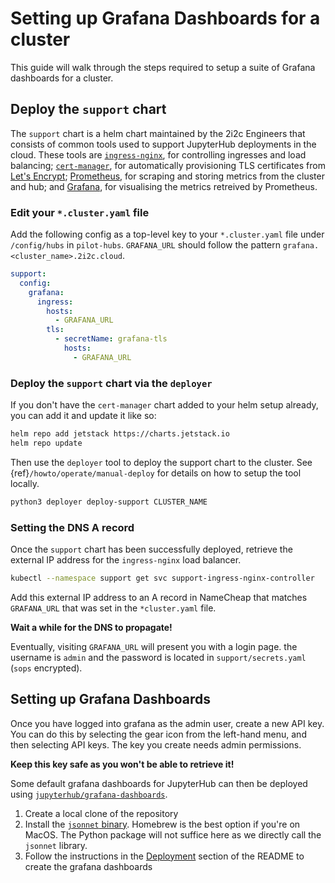 # Setting up Grafana Dashboards for a cluster

This guide will walk through the steps required to setup a suite of Grafana dashboards for a cluster.

## Deploy the `support` chart

The `support` chart is a helm chart maintained by the 2i2c Engineers that consists of common tools used to support JupyterHub deployments in the cloud.
These tools are [`ingress-nginx`](https://kubernetes.github.io/ingress-nginx/), for controlling ingresses and load balancing; [`cert-manager`](https://cert-manager.io/docs/), for automatically provisioning TLS certificates from [Let's Encrypt](https://letsencrypt.org/); [Prometheus](https://prometheus.io/), for scraping and storing metrics from the cluster and hub; and [Grafana](https://grafana.com/), for visualising the metrics retreived by Prometheus.

### Edit your `*.cluster.yaml` file

Add the following config as a top-level key to your `*.cluster.yaml` file under `/config/hubs` in `pilot-hubs`.
`GRAFANA_URL` should follow the pattern `grafana.<cluster_name>.2i2c.cloud`.

```yaml
support:
  config:
    grafana:
      ingress:
        hosts:
          - GRAFANA_URL
        tls:
          - secretName: grafana-tls
            hosts:
              - GRAFANA_URL
```

### Deploy the `support` chart via the `deployer`

If you don't have the `cert-manager` chart added to your helm setup already, you can add it and update it like so:

```bash
helm repo add jetstack https://charts.jetstack.io
helm repo update
```

Then use the `deployer` tool to deploy the support chart to the cluster.
See {ref}`/howto/operate/manual-deploy` for details on how to setup the tool locally.

```bash
python3 deployer deploy-support CLUSTER_NAME
```

### Setting the DNS A record

Once the `support` chart has been successfully deployed, retrieve the external IP address for the `ingress-nginx` load balancer.

```bash
kubectl --namespace support get svc support-ingress-nginx-controller
```

Add this external IP address to an A record in NameCheap that matches `GRAFANA_URL` that was set in the `*cluster.yaml` file.

**Wait a while for the DNS to propagate!**

Eventually, visiting `GRAFANA_URL` will present you with a login page.
the username is `admin` and the password is located in `support/secrets.yaml` (`sops` encrypted).

## Setting up Grafana Dashboards

Once you have logged into grafana as the admin user, create a new API key.
You can do this by selecting the gear icon from the left-hand menu, and then selecting API keys.
The key you create needs admin permissions.

**Keep this key safe as you won't be able to retrieve it!**

Some default grafana dashboards for JupyterHub can then be deployed using [`jupyterhub/grafana-dashboards`](https://github.com/jupyterhub/grafana-dashboards).

1. Create a local clone of the repository
2. Install the [`jsonnet` binary](https://github.com/google/jsonnet#packages).
   Homebrew is the best option if you're on MacOS.
   The Python package will not suffice here as we directly call the `jsonnet` library.
3. Follow the instructions in the [Deployment](https://github.com/jupyterhub/grafana-dashboards/blob/main/README.md#deployment) section of the README to create the grafana dashboards
